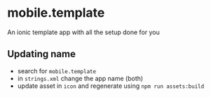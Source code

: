 # mobile.template
An ionic template app with all the setup done for you

## Updating name
- search for `mobile.template`
- in `strings.xml` change the app name (both)
- update asset in `icon` and regenerate using `npm run assets:build`